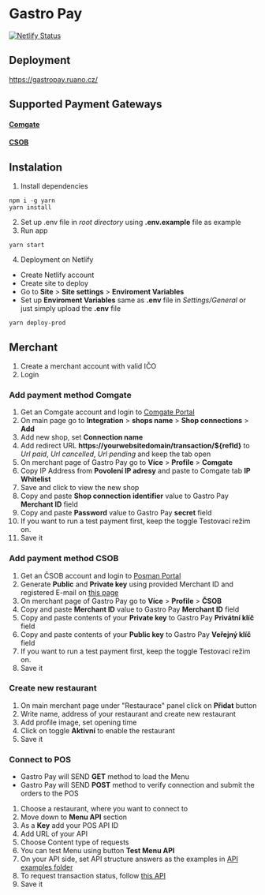 # Gastro Pay

[![Netlify Status](https://api.netlify.com/api/v1/badges/4d432be8-de4f-4c1d-b14f-0c5c64e7c5c7/deploy-status)](https://app.netlify.com/sites/gastropay/deploys)

## Deployment

https://gastropay.ruano.cz/

## Supported Payment Gateways

#### [Comgate](https://help.comgate.cz/docs/en/protokol-api-en "Comgate")

#### [CSOB](https://github.com/csob/paymentgateway "CSOB")

## Instalation

1. Install dependencies

```
npm i -g yarn
yarn install
```

2. Set up .env file in _root directory_ using **.env.example** file as example
3. Run app

```
yarn start
```

4. Deployment on Netlify

- Create Netlify account
- Create site to deploy
- Go to **Site** > **Site settings** > **Enviroment Variables**
- Set up **Enviroment Variables** same as **.env** file in _Settings/General_ or just simply upload the **.env** file

```
yarn deploy-prod
```

## Merchant

1. Create a merchant account with valid IČO
2. Login

### Add payment method Comgate

1. Get an Comgate account and login to
   [Comgate Portal](https://portal.comgate.cz/ "Comgate Portal")
2. On main page go to **Integration** > **shops name** > **Shop connections** >
   **Add**
3. Add new shop, set **Connection name**
4. Add redirect URL **https:&#8203;//yourwebsitedomain/transaction/${refId}** to
   _Url paid_, _Url cancelled_, _Url pending_ and keep the tab open
5. On merchant page of Gastro Pay go to **Více** > **Profile** > **Comgate**
6. Copy IP Address from **Povolení IP adresy** and paste to Comgate tab **IP
   Whitelist**
7. Save and click to view the new shop
8. Copy and paste **Shop connection identifier** value to Gastro Pay **Merchant
   ID** field
9. Copy and paste **Password** value to Gastro Pay **secret** field
10. If you want to run a test payment first, keep the toggle Testovací režim on.
11. Save it

### Add payment method CSOB

1. Get an ČSOB account and login to
   [Posman Portal](https://posman.csob.cz/ "Posman Portal")
2. Generate **Public** and **Private key** using provided Merchant ID and
   registered E-mail on
   [this page](https://platebnibrana.csob.cz/keygen/ "this page")
3. On merchant page of Gastro Pay go to **Více** > **Profile** > **ČSOB**
4. Copy and paste **Merchant ID** value to Gastro Pay **Merchant ID** field
5. Copy and paste contents of your **Private key** to Gastro Pay **Privátní
   klíč** field
6. Copy and paste contents of your **Public key** to Gastro Pay **Veřejný klíč**
   field
7. If you want to run a test payment first, keep the toggle Testovací režim on.
8. Save it

### Create new restaurant

1. On main merchant page under "Restaurace" panel click on **Přidat** button
2. Write name, address of your restaurant and create new restaurant
3. Add profile image, set opening time
4. Click on toggle **Aktivní** to enable the restaurant
5. Save it

### Connect to POS

- Gastro Pay will SEND **GET** method to load the Menu
- Gastro Pay will SEND **POST** method to verify connection and submit the orders to
  the POS

1. Choose a restaurant, where you want to connect to
2. Move down to **Menu API** section
3. As a **Key** add your POS API ID
4. Add URL of your API
5. Choose Content type of requests
6. You can test Menu using button **Test Menu API**
7. On your API side, set API structure answers as the examples in
   [API examples folder](https://github.com/luckykiet/gastropay/tree/main/examples "API examples folder")
8. To request transaction status, follow
   [this API](https://app.swaggerhub.com/apis/luckykiet/GastroPay/1.0.0 "this API")
9. Save it
